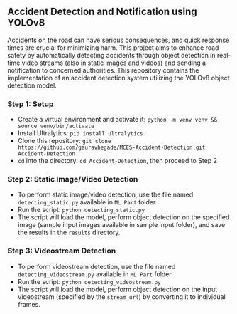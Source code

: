## Accident Detection and Notification using YOLOv8

Accidents on the road can have serious consequences, and quick response times are crucial for minimizing harm. This project aims to enhance road safety by automatically detecting accidents through object detection in real-time video streams (also in static images and videos) and sending a notification to concerned authorities. This repository contains the implementation of an accident detection system utilizing the YOLOv8 object detection model.

### Step 1: Setup

- Create a virtual environment and activate it: `python -m venv venv && source venv/bin/activate`
- Install Ultralytics: `pip install ultralytics`
- Clone this repository: `git clone https://github.com/gauravhegade/MCES-Accident-Detection.git Accident-Detection`
- `cd` into the directory: `cd Accident-Detection`, then proceed to Step 2

### Step 2: Static Image/Video Detection

- To perform static image/video detection, use the file named `detecting_static.py` available in `ML Part` folder
- Run the script: `python detecting_static.py`
- The script will load the model, perform object detection on the specified image (sample input images available in sample input folder), and save the results in the `results` directory.

### Step 3: Videostream Detection

- To perform videostream detection, use the file named `detecting_videostream.py` available in `ML Part` folder
- Run the script: `python detecting_videostream.py`
- The script will load the model, perform object detection on the input videostream (specified by the `stream_url`) by converting it to individual frames.
